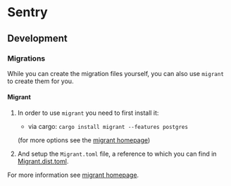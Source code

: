 # Sentry

## Development

### Migrations
While you can create the migration files yourself, you can also use `migrant`
to create them for you.

#### Migrant
1) In order to use `migrant` you need to first install it:

    * via cargo: `cargo install migrant --features postgres`
    
    (for more options see the [migrant homepage](https://github.com/jaemk/migrant))

2) And setup the `Migrant.toml` file, a reference to which you can find
in [Migrant.dist.toml](Migrant.dist.toml).

For more information see [migrant homepage](https://github.com/jaemk/migrant).